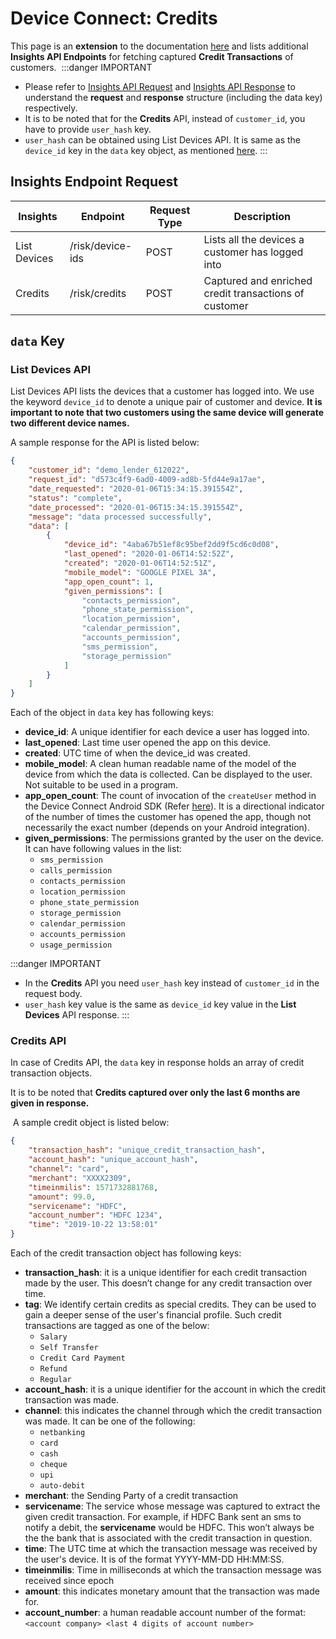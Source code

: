 # Device Connect: Credits

This page is an **extension** to the documentation [here](/device-connect/rest-api.html) and lists additional **Insights API Endpoints** for fetching captured **Credit Transactions**  of customers.
​
:::danger IMPORTANT
- Please refer to [Insights API Request](/device-connect/rest-api.html#insights-api-request) and [Insights API Response](/device-connect/rest-api.html#insights-api-response) to understand the **request** and **response** structure (including the data key) respectively.
 - It is to be noted that for the **Credits** API, instead of `customer_id`, you have to provide `user_hash` key.
 - `user_hash` can be obtained using List Devices API. It is same as the `device_id` key in the `data` key object, as mentioned [here](/device-connect/credits.html#list-devices-api).
:::


## Insights Endpoint Request
| Insights | Endpoint | Request Type | Description | 
| - | - | - | - |
| List Devices | /risk/device-ids | POST | Lists all the devices a customer has logged into |
| Credits | /risk/credits | POST | Captured and enriched credit transactions of customer |


## `data` Key

### List Devices API
List Devices API lists the devices that a customer has logged into. We use the keyword `device_id` to denote a unique pair of customer and device. **It is important to note that two customers using the same device will generate two different device names.**

A sample response for the API is listed below:
```json
{
    "customer_id": "demo_lender_612022",
    "request_id": "d573c4f9-6ad0-4009-ad8b-5fd44e9a17ae",
    "date_requested": "2020-01-06T15:34:15.391554Z",
    "status": "complete",
    "date_processed": "2020-01-06T15:34:15.391554Z",
    "message": "data processed successfully",
    "data": [
        {
            "device_id": "4aba67b51ef8c95bef2dd9f5cd6c0d08",
            "last_opened": "2020-01-06T14:52:52Z",
            "created": "2020-01-06T14:52:51Z",
            "mobile_model": "GOOGLE PIXEL 3A",
            "app_open_count": 1,
            "given_permissions": [
                "contacts_permission",
                "phone_state_permission",
                "location_permission",
                "calendar_permission",
                "accounts_permission",
                "sms_permission",
                "storage_permission"
            ]
        }
    ]
}
```

Each of the object in `data` key has following keys:
- **device_id**: A unique identifier for each device a user has logged into.
- **last_opened**: Last time user opened the app on this device.
- **created**: UTC time of when the device_id was created.
- **mobile_model**: A clean human readable name of the model of the device from which the data is collected. Can be displayed to the user. Not suitable to be used in a program.
- **app_open_count**: The count of invocation of the `createUser` method in the Device Connect Android SDK (Refer [here](/device-connect/android.html#create-user-method)). It is a directional indicator of the number of times the customer has opened the app, though not necessarily the exact number (depends on your Android integration).
- **given_permissions**: The permissions granted by the user on the device. It can have following values in the list:
    - `sms_permission`
    - `calls_permission`
    - `contacts_permission`
    - `location_permission`
    - `phone_state_permission`
    - `storage_permission`
    - `calendar_permission`
    - `accounts_permission`
    - `usage_permission`

:::danger IMPORTANT
- In the **Credits** API you need `user_hash` key instead of `customer_id` in the request body.
- `user_hash` key value is the same as `device_id` key value in the **List Devices** API response.
:::

### Credits API
In case of Credits API, the `data` key in response holds an array of credit transaction objects.
​

It is to be noted that **Credits captured over only the last 6 months are given in
response.**

​
A sample credit object is listed below:

```json
{
    "transaction_hash": "unique_credit_transaction_hash",
    "account_hash": "unique_account_hash",
    "channel": "card",
    "merchant": "XXXX2309",
    "timeinmilis": 1571732881768,
    "amount": 99.0,
    "servicename": "HDFC",
    "account_number": "HDFC 1234",
    "time": "2019-10-22 13:58:01"
}
```

Each of the credit transaction object has following keys:
- **transaction_hash**: it is a unique identifier for each credit transaction made by the user. This
doesn’t change for any credit transaction over time.
- **tag**: We identify certain credits as special credits. They can be used to gain a
deeper sense of the user's financial profile. Such credit transactions are tagged as one of the
below:
    - `Salary`
    - `Self Transfer`
    - `Credit Card Payment`
    - `Refund`
    - `Regular`
- **account_hash**: it is a unique identifier for the account in which the credit transaction was made.
- **channel**: this indicates the channel through which the credit transaction was made. It can be one of the following:
    - `netbanking`
    - `card`
    - `cash`
    - `cheque`
    - `upi`
    - `auto-debit`
- **merchant**: the Sending Party of a credit transaction
- **servicename**: The service whose message was captured to extract the given credit transaction. For example, if HDFC Bank sent an sms to notify a debit, the **servicename** would be HDFC. This
won’t always be the the bank that is associated with the credit transaction in question.
- **time**: The UTC time at which the transaction message was received by the user's device. It is of the format YYYY-MM-DD HH:MM:SS.
- **timeinmilis**: Time in milliseconds at which the transaction message was received since
epoch
- **amount**: this indicates monetary amount that the transaction was made for.
- **account_number**: a human readable account number of the format: `<account company> <last 4 digits of account number>`

